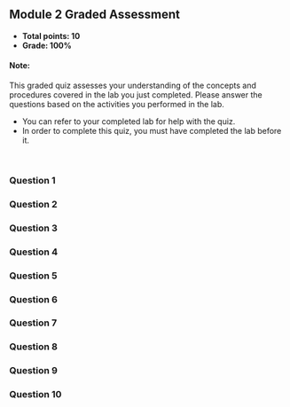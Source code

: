## Module 2 Graded Assessment
- **Total points: 10**
- **Grade: 100%**

#### Note:
This graded quiz assesses your understanding of the concepts and procedures covered in the lab you just completed. Please answer the questions based on the activities you performed in the lab.

- You can refer to your completed lab for help with the quiz.
- In order to complete this quiz, you must have completed the lab before it.

<br>

### Question 1



### Question 2



### Question 3



### Question 4



### Question 5



### Question 6



### Question 7



### Question 8



### Question 9



### Question 10


